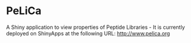PeLiCa
==============

A Shiny application to view properties of Peptide Libraries - It is currently deployed on ShinyApps at the following URL: http://www.pelica.org
